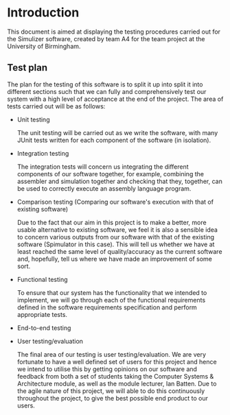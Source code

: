 Introduction
============
This document is aimed at displaying the testing procedures carried out for the Simulizer software, created by team A4 for the team project at the University of Birmingham.

Test plan
---------
The plan for the testing of this software is to split it up into split it into different sections such that we can fully and comprehensively test our system with a high level of acceptance at the end of the project. The area of tests carried out will be as follows:

- Unit testing

  The unit testing will be carried out as we write the software, with many JUnit tests written for each component of the software (in isolation).

- Integration testing

  The integration tests will concern us integrating the different components of our software together, for example, combining the assembler and simulation together and checking that they, together, can be used to correctly execute an assembly language program.

- Comparison testing (Comparing our software's execution with that of existing software)

  Due to the fact that our aim in this project is to make a better, more usable alternative to existing software, we feel it is also a sensible idea to concern various outputs from our software with that of the existing software (Spimulator in this case). This will tell us whether we have at least reached the same level of quality/accuracy as the current software and, hopefully, tell us where we have made an improvement of some sort.

- Functional testing

  To ensure that our system has the functionality that we intended to implement, we will go through each of the functional requirements defined in the software requirements specification and perform appropriate tests.

- End-to-end testing


- User testing/evaluation

  The final area of our testing is user testing/evaluation. We are very fortunate to have a well defined set of users for this project and hence we intend to utilise this by getting opinions on our software and feedback from both a set of students taking the Computer Systems &amp; Architecture module, as well as the module lecturer, Ian Batten. Due to the agile nature of this project, we will able to do this continuously throughout the project, to give the best possible end product to our users.
